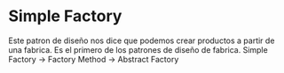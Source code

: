 # Simple Factory
Este patron de diseño nos dice que podemos crear productos a partir de una fabrica.
Es el primero de los patrones de diseño de fabrica.
    Simple Factory -> Factory Method -> Abstract Factory

